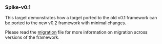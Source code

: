 ### Spike-v0.1

This target demonstrates how a target ported to the old v0.1 framework can be ported to the new
v0.2 framework with minimal changes.

Please read the [migration](../../doc/MIGRATION.adoc) file for more information on migration across
versions of the framework.
